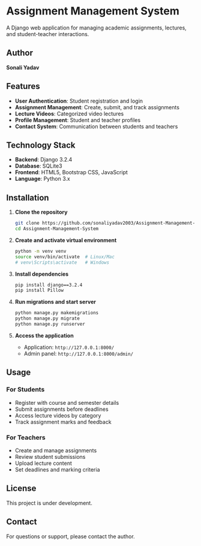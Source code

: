 # Assignment Management System

A Django web application for managing academic assignments, lectures, and student-teacher interactions.

## Author
**Sonali Yadav**

## Features

- **User Authentication**: Student registration and login
- **Assignment Management**: Create, submit, and track assignments
- **Lecture Videos**: Categorized video lectures
- **Profile Management**: Student and teacher profiles
- **Contact System**: Communication between students and teachers

## Technology Stack

- **Backend**: Django 3.2.4
- **Database**: SQLite3
- **Frontend**: HTML5, Bootstrap CSS, JavaScript
- **Language**: Python 3.x

## Installation

1. **Clone the repository**
   ```bash
   git clone https://github.com/sonaliyadav2003/Assignment-Management-System.git
   cd Assignment-Management-System
   ```

2. **Create and activate virtual environment**
   ```bash
   python -m venv venv
   source venv/bin/activate  # Linux/Mac
   # venv\Scripts\activate   # Windows
   ```

3. **Install dependencies**
   ```bash
   pip install django==3.2.4
   pip install Pillow
   ```

4. **Run migrations and start server**
   ```bash
   python manage.py makemigrations
   python manage.py migrate
   python manage.py runserver
   ```

5. **Access the application**
   - Application: `http://127.0.0.1:8000/`
   - Admin panel: `http://127.0.0.1:8000/admin/`

## Usage

### For Students
- Register with course and semester details
- Submit assignments before deadlines
- Access lecture videos by category
- Track assignment marks and feedback

### For Teachers
- Create and manage assignments
- Review student submissions
- Upload lecture content
- Set deadlines and marking criteria

## License

This project is under development.

## Contact

For questions or support, please contact the author.